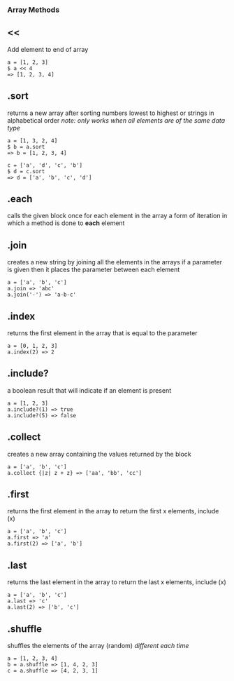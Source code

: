 ### Array Methods

## <<
Add element to end of array
```
a = [1, 2, 3]
$ a << 4
=> [1, 2, 3, 4]
```

## .sort
returns a new array after sorting numbers lowest to highest
or strings in alphabetical order
*note: only works when all elements are of the same data type*
```
a = [1, 3, 2, 4]
$ b = a.sort
=> b = [1, 2, 3, 4]

c = ['a', 'd', 'c', 'b']
$ d = c.sort
=> d = ['a', 'b', 'c', 'd']
```

## .each
calls the given block once for each element in the array
a form of iteration in which a method is done to **each** element


## .join
creates a new string by joining all the elements in the arrays
if a parameter is given then it places the parameter between each element
```
a = ['a', 'b', 'c']
a.join => 'abc'
a.join('-') => 'a-b-c'
```

## .index
returns the first element in the array that is equal to the parameter
```
a = [0, 1, 2, 3]
a.index(2) => 2
```

## .include?
a boolean result that will indicate if an element is present
```
a = [1, 2, 3]
a.include?(1) => true
a.include?(5) => false
```

## .collect
creates a new array containing the values returned by the block
```
a = ['a', 'b', 'c']
a.collect {|z| z + z} => ['aa', 'bb', 'cc']
```

## .first
returns the first element in the array
to return the first x elements, include (x)
```
a = ['a', 'b', 'c']
a.first => 'a'
a.first(2) => ['a', 'b']
```

## .last
returns the last element in the array
to return the last x elements, include (x)
```
a = ['a', 'b', 'c']
a.last => 'c'
a.last(2) => ['b', 'c']
```

## .shuffle
shuffles the elements of the array (random)
*different each time*
```
a = [1, 2, 3, 4]
b = a.shuffle => [1, 4, 2, 3]
c = a.shuffle => [4, 2, 3, 1]
```
